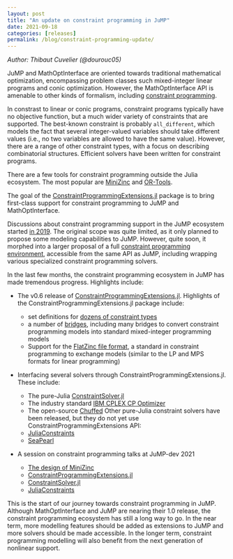 ```yaml
---
layout: post
title: "An update on constraint programming in JuMP"
date: 2021-09-18
categories: [releases]
permalink: /blog/constraint-programming-update/
---
```


_Author: Thibaut Cuvelier (@dourouc05)_

JuMP and MathOptInterface are oriented towards traditional mathematical
optimization, encompassing problem classes such mixed-integer linear programs
and conic optimization. However, the MathOptInterface API is amenable to other
kinds of formalism, including [constraint programming](https://en.wikipedia.org/wiki/Constraint_programming).

In constrast to linear or conic programs, constraint programs typically have no
objective function, but a much wider variety of constraints that are supported.
The best-known constraint is probably `all_different`, which models the fact
that several integer-valued variables should take different values (i.e., no two
variables are allowed to have the same value). However, there are a range of
other constraint types, with a focus on describing combinatorial structures.
Efficient solvers have been written for constraint programs.

There are a few tools for constraint programming outside the Julia ecosystem.
The most popular are [MiniZinc](https://www.minizinc.org) and
[OR-Tools](https://developers.google.com/optimization).

The goal of the [ConstraintProgrammingExtensions.jl](https://github.com/dourouc05/ConstraintProgrammingExtensions.jl)
package is to bring first-class support for constraint programming to JuMP and
MathOptInterface.

Discussions about constraint programming support in the JuMP ecosystem started
[in 2019](https://github.com/jump-dev/JuMP.jl/issues/2014). The original scope
was quite limited, as it only planned to propose some modeling capabilities to
JuMP. However, quite soon, it morphed into a larger proposal of a full
[constraint programming environment](https://github.com/jump-dev/JuMP.jl/issues/2227),
accessible from the same API as JuMP, including wrapping various specialized
constraint programming solvers.

In the last few months, the constraint programming ecosystem in JuMP has made
tremendous progress. Highlights include:

- The v0.6 release of [ConstraintProgrammingExtensions.jl](https://github.com/dourouc05/ConstraintProgrammingExtensions.jl).
  Highlights of the ConstraintProgrammingExtensions.jl package include:
  * set definitions for [dozens of constraint types](http://tcuvelier.be/ConstraintProgrammingExtensions.jl/dev/reference/sets/)
  * a number of [bridges](http://tcuvelier.be/ConstraintProgrammingExtensions.jl/dev/reference/bridges_sets/),
    including many bridges to convert constraint programming models into
    standard mixed-integer programming models
  * Support for the [FlatZinc file format](https://www.minizinc.org/doc-2.4.3/en/fzn-spec.html), a standard in constraint programming
    to exchange models (similar to the LP and MPS formats for linear programming)

- Interfacing several solvers through ConstraintProgrammingExtensions.jl. These
  include:
  * The pure-Julia [ConstraintSolver.jl](https://github.com/Wikunia/ConstraintSolver.jl/)
  * The industry standard [IBM CPLEX CP Optimizer](https://github.com/dourouc05/CPLEXCP.jl/)
  * The open-source [Chuffed](https://github.com/dourouc05/Chuffed.jl/)
  Other pure-Julia constraint solvers have been released, but they do not yet
  use ConstraintProgrammingExtensions API:
  * [JuliaConstraints](https://github.com/JuliaConstraints)
  * [SeaPearl](https://github.com/corail-research/SeaPearl.jl)

- A session on constraint programming talks at JuMP-dev 2021
  * [The design of MiniZinc](https://www.youtube.com/watch?v=tHi0Jd7vgVA)
  * [ConstraintProgrammingExtensions.jl](https://www.youtube.com/watch?v=B0lO6HdlFAw&list=PLP8iPy9hna6Q343_8sSq4f306VGLW4TLK&index=104)
  * [ConstraintSolver.jl](https://www.youtube.com/watch?v=FXqQc8bi_vw&list=PLP8iPy9hna6Q343_8sSq4f306VGLW4TLK&index=101)
  * [JuliaConstraints](https://www.youtube.com/watch?v=G4siuvNMj0c&list=PLP8iPy9hna6Q343_8sSq4f306VGLW4TLK&index=4)

This is the start of our journey towards constraint programming in JuMP. Although MathOptInterface and JuMP are nearing
their 1.0 release, the constraint programming ecosystem has still a long way to go.
In the near term, more modelling features should be added as extensions to JuMP and
more solvers should be made accessible. In the longer term, constraint
programming modelling will also benefit from the next generation of nonlinear
support.
